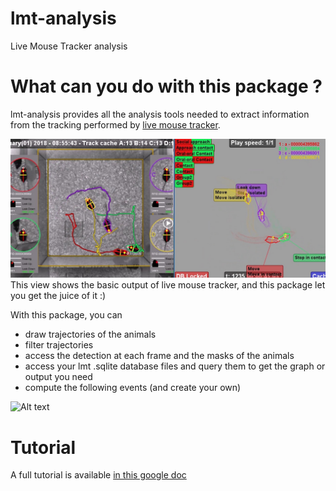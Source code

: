 # lmt-analysis

Live Mouse Tracker analysis

# What can you do with this package ?

lmt-analysis provides all the analysis tools needed to extract information from the tracking performed by [live mouse tracker](https://livemousetracker.org).

![Alt text](/LMT/images/lmt-mice-tracking.jpg?raw=true "live mouse tracker")
This view shows the basic output of live mouse tracker, and this package let you get the juice of it :)

With this package, you can

- draw trajectories of the animals
- filter trajectories
- access the detection at each frame and the masks of the animals
- access your lmt .sqlite database files and query them to get the graph or output you need
- compute the following events (and create your own)

![Alt text](/LMT/images/events.jpg?raw=true "live mouse tracker events")

# Tutorial

A full tutorial is available [in this google doc](https://docs.google.com/presentation/d/1wR7JM2vq5ZjugrwDe4YuuKJm0MWIvkHAvrOH7mQNOEk/edit?usp=sharing)
